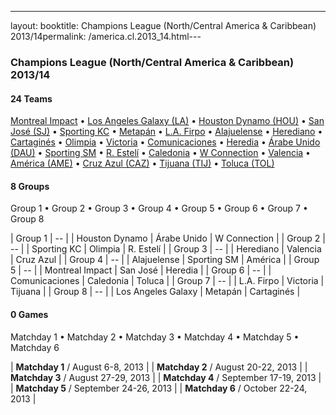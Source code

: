 ---
layout: booktitle: Champions League (North/Central America & Caribbean) 2013/14permalink: /america.cl.2013_14.html---


### Champions League (North/Central America & Caribbean) 2013/14


#### 24 Teams


 [Montreal Impact](ca.html#montreal)   •  [Los Angeles Galaxy (LA)](us.html#galaxy)   •  [Houston Dynamo (HOU)](us.html#houston)   •  [San José (SJ)](bo.html#sanjose)   •  [Sporting KC](us.html#kansascity)   •  [Metapán](sv.html#metapan)   •  [L.A. Firpo](sv.html#luisangelfirpo)   •  [Alajuelense](cr.html#alajuelense)   •  [Herediano](cr.html#herediano)   •  [Cartaginés](cr.html#cartagines)   •  [Olimpia](py.html#olimpia)   •  [Victoria](hn.html#cdvictoria)   •  [Comunicaciones](gt.html#comunicaciones)   •  [Heredia](gt.html#heredia)   •  [Árabe Unido (DAU)](pa.html#arabeunido)   •  [Sporting SM](pa.html#sportingsanmiguelito)   •  [R. Estelí](ni.html#esteli)   •  [Caledonia](tt.html#caledonia)   •  [W Connection](tt.html#wconnection)   •  [Valencia](ht.html#valenciafc)   •  [América (AME)](mx.html#america)   •  [Cruz Azul (CAZ)](mx.html#cruzazul)   •  [Tijuana (TIJ)](mx.html#tijuana)   •  [Toluca (TOL)](mx.html#toluca)  



#### 8 Groups

 Group 1 •  Group 2 •  Group 3 •  Group 4 •  Group 5 •  Group 6 •  Group 7 •  Group 8

| Group 1 | -- |  | Houston Dynamo  | Árabe Unido  | W Connection  |
| Group 2 | -- |  | Sporting KC  | Olimpia  | R. Estelí  |
| Group 3 | -- |  | Herediano  | Valencia  | Cruz Azul  |
| Group 4 | -- |  | Alajuelense  | Sporting SM  | América  |
| Group 5 | -- |  | Montreal Impact  | San José  | Heredia  |
| Group 6 | -- |  | Comunicaciones  | Caledonia  | Toluca  |
| Group 7 | -- |  | L.A. Firpo  | Victoria  | Tijuana  |
| Group 8 | -- |  | Los Angeles Galaxy  | Metapán  | Cartaginés  |

 



#### 0 Games

 Matchday 1 •  Matchday 2 •  Matchday 3 •  Matchday 4 •  Matchday 5 •  Matchday 6


| **Matchday 1** / August 6-8, 2013 |
| **Matchday 2** / August 20-22, 2013 |
| **Matchday 3** / August 27-29, 2013 |
| **Matchday 4** / September 17-19, 2013 |
| **Matchday 5** / September 24-26, 2013 |
| **Matchday 6** / October 22-24, 2013 |
